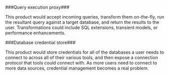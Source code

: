 ###Query execution proxy###

This product would accept incoming queries, transform them on-the-fly, run the resultant query against a target database, and return the results to the user. Transformations could include SQL extensions, transient models, or performance enhancements.

###Database credential store###

This product would store credentials for all of the databases a user needs to connect to across all of their various tools, and then expose a connection protocol that tools could connect with. As more users need to connect to more data sources, credential management becomes a real problem.
